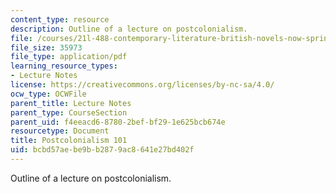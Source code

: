 ```yaml
---
content_type: resource
description: Outline of a lecture on postcolonialism.
file: /courses/21l-488-contemporary-literature-british-novels-now-spring-2007/bcbd57aebe9bb2879ac8641e27bd402f_postcolonialism.pdf
file_size: 35973
file_type: application/pdf
learning_resource_types:
- Lecture Notes
license: https://creativecommons.org/licenses/by-nc-sa/4.0/
ocw_type: OCWFile
parent_title: Lecture Notes
parent_type: CourseSection
parent_uid: f4eeacd6-8780-2bef-bf29-1e625bcb674e
resourcetype: Document
title: Postcolonialism 101
uid: bcbd57ae-be9b-b287-9ac8-641e27bd402f
---
```

Outline of a lecture on postcolonialism.